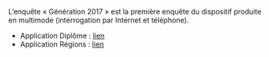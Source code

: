 L’enquête « Génération 2017 » est la première enquête du dispositif produite en multimode (interrogation par Internet et  téléphone).

- Application Diplôme : [lien](cereq-data-visualisation.shinyapps.io/diplomes/)
- Application Régions : [lien](https://cereq-data-visualisation.shinyapps.io/regions/)
